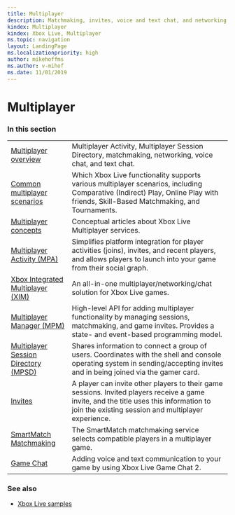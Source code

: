 ```yaml
---
title: Multiplayer
description: Matchmaking, invites, voice and text chat, and networking.
kindex: Multiplayer
kindex: Xbox Live, Multiplayer
ms.topic: navigation
layout: LandingPage
ms.localizationpriority: high
author: mikehoffms
ms.author: v-mihof
ms.date: 11/01/2019
---
```


# Multiplayer


### In this section

|     |     |
| --- | --- |
| [Multiplayer overview](live-multiplayer-intro.md) | Multiplayer Activity, Multiplayer Session Directory, matchmaking, networking, voice chat, and text chat. |
| [Common multiplayer scenarios](live-common-multiplayer-scenarios.md) | Which Xbox Live functionality supports various multiplayer scenarios, including Comparative (Indirect) Play, Online Play with friends, Skill-Based Matchmaking, and Tournaments. |
| [Multiplayer concepts](concepts/live-multiplayer-concepts-nav.md) | Conceptual articles about Xbox Live Multiplayer services. |
| [Multiplayer Activity (MPA)](mpa/live-mpa-nav.md) | Simplifies platform integration for player activities (joins), invites, and recent players, and allows players to launch into your game from their social graph. |
| [Xbox Integrated Multiplayer (XIM)](xim/live-xim-nav.md) | An all-in-one multiplayer/networking/chat solution for Xbox Live games. |
| [Multiplayer Manager (MPM)](mpm/live-multiplayer-manager-nav.md) | High-level API for adding multiplayer functionality by managing sessions, matchmaking, and game invites. Provides a state- and event-based programming model. |
| [Multiplayer Session Directory (MPSD)](mpsd/live-mpsd-nav.md) | Shares information to connect a group of users. Coordinates with the shell and console operating system in sending/accepting invites and in being joined via the gamer card. |
| [Invites](invites/live-invites-nav.md) | A player can invite other players to their game sessions. Invited players receive a game invite, and the title uses this information to join the existing session and multiplayer experience. |
| [SmartMatch Matchmaking](matchmaking/live-matchmaking-nav.md) | The SmartMatch matchmaking service selects compatible players in a multiplayer game. |
| [Game Chat](chat/live-chat-nav.md) | Adding voice and text communication to your game by using Xbox Live Game Chat 2. |


### See also

* [Xbox Live samples](../general/samples/live-samples.md)
